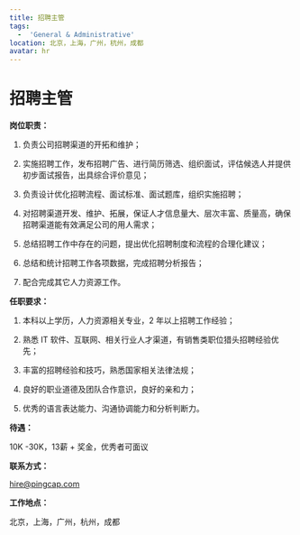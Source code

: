 ```yaml
---
title: 招聘主管
tags:
  -  'General & Administrative'
location: 北京，上海，广州，杭州，成都
avatar: hr
---
```


# 招聘主管

**岗位职责：**

1. 负责公司招聘渠道的开拓和维护；

2. 实施招聘工作，发布招聘广告、进行简历筛选、组织面试，评估候选人并提供初步面试报告，出具综合评价意见；

3. 负责设计优化招聘流程、面试标准、面试题库，组织实施招聘；

4. 对招聘渠道开发、维护、拓展，保证人才信息量大、层次丰富、质量高，确保招聘渠道能有效满足公司的用人需求；

5. 总结招聘工作中存在的问题，提出优化招聘制度和流程的合理化建议；

6. 总结和统计招聘工作各项数据，完成招聘分析报告；

7. 配合完成其它人力资源工作。

**任职要求：**

1. 本科以上学历，人力资源相关专业，2 年以上招聘工作经验； 

2. 熟悉 IT 软件、互联网、相关行业人才渠道，有销售类职位猎头招聘经验优先； 

3. 丰富的招聘经验和技巧，熟悉国家相关法律法规； 

4. 良好的职业道德及团队合作意识，良好的亲和力； 

5. 优秀的语言表达能力、沟通协调能力和分析判断力。

**待遇：**

10K -30K，13薪 + 奖金，优秀者可面议

**联系方式：**

hire@pingcap.com

**工作地点：**

北京，上海，广州，杭州，成都
